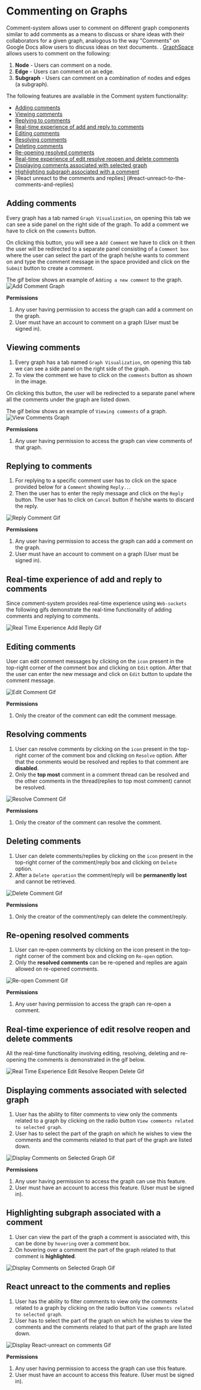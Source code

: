 # Commenting on Graphs

Comment-system allows user to comment on different graph components similar to add comments as a means to discuss or share ideas with their collaborators for a given graph, analogous to the way "Comments" on Google Docs allow users to discuss ideas on text documents.
. [GraphSpace](http://www.graphspace.org) allows users to comment on the following:

1. **Node** - Users can comment on a node.
2. **Edge** - Users can comment on an edge.
3. **Subgraph** - Users can comment on a combination of nodes and edges (a subgraph).

The following features are available in the Comment system functionality:
- [Adding comments](#adding-comments)
- [Viewing comments](#viewing-comments)
- [Replying to comments](#replying-to-comments)
- [Real-time experience of add and reply to comments](#real-time-experience-of-add-and-reply-to-comments)
- [Editing comments](#editing-comments)
- [Resolving comments](#resolving-comments)
- [Deleting comments](#deleting-comments)
- [Re-opening resolved comments](#re-opening-resolved-comments)
- [Real-time experience of edit resolve reopen and delete comments](#real-time-experience-of-edit-resolve-reopen-and-delete-comments)
- [Displaying comments associated with selected graph](#displaying-comments-associated-with-selected-graph)
- [Highlighting subgraph associated with a comment](#highlighting-subgraph-associated-with-a-comment)
- [React unreact to the comments and replies]
(#react-unreact-to-the-comments-and-replies)



## Adding comments

Every graph has a tab named `Graph Visualization`, on opening this tab we can see a side panel on the right side of the graph. To add a comment we have to click on the `comments` button.

On clicking this button, you will see a `Add Comment` we have to click on it then the user will be redirected to a separate panel consisting of a `Comment box` where the user can select the part of the graph he/she wants to comment on and type the comment message in the space provided and click on the `Submit` button to create a comment.

The gif below shows an example of `Adding a new comment` to the graph.
![Add Comment Graph](_static/gifs/gs-screenshot-adding-comments.gif)

**Permissions**
1) Any user having permission to access the graph can add a comment on the graph.
2) User must have an account to comment on a graph (User must be signed in).

## Viewing comments

1) Every graph has a tab named `Graph Visualization`, on opening this tab we can see a side panel on the right side of the graph.
3) To view the comment we have to click on the `comments` button as shown in the image.

On clicking this button, the user will be redirected to a separate panel where all the comments under the graph are listed down.

The gif below shows an example of `Viewing comments` of a graph.
![View Comments Graph](_static/gifs/gs-screenshot-viewing-comments.gif)

**Permissions**
1) Any user having permission to access the graph can view comments of that graph.

## Replying to comments

1) For replying to a specific comment user has to click on the space provided below for a `Comment` showing `Reply..`.
2) Then the user has to enter the reply message and click on the `Reply` button. The user has to click on `Cancel` button if he/she wants to discard the reply.

![Reply Comment Gif](_static/gifs/gs-screenshot-replying-to-comments.gif)

**Permissions**
1) Any user having permission to access the graph can add a comment on the graph.
2) User must have an account to comment on a graph (User must be signed in).

## Real-time experience of add and reply to comments

Since comment-system provides real-time experience using `Web-sockets` the following gifs demonstrate the real-time functionality of adding comments and replying to comments.

![Real Time Experience Add Reply Gif](_static/gifs/gs-screenshot-real-time-experience-of-add-and-reply-to-comments.gif)

## Editing comments

User can edit comment messages by clicking on the `icon` present in the top-right corner of the comment box and clicking on `Edit` option. After that the user can enter the new message and click on `Edit` button to update the comment message.

![Edit Comment Gif](_static/gifs/comments/gs-screenshot-editing-comments.gif)

**Permissions**
1)  Only the creator of the comment can edit the comment message.

## Resolving comments

1) User can resolve comments by clicking on the `icon` present in the top-right corner of the comment box and clicking on `Resolve` option. After that the comments would be resolved and replies to that comment are **disabled**.
2) Only the **top most** comment in a comment thread can be resolved and the other comments in the thread(replies to top most comment) cannot be resolved.

![Resolve Comment Gif](_static/gifs/gs-screenshot-resolving-comments.gif)

**Permissions**
1)  Only the creator of the comment can resolve the comment.

## Deleting comments

1) User can delete comments/replies by clicking on the `icon` present in the top-right corner of the comment/reply box and clicking on `Delete` option.
2) After a `Delete operation` the comment/reply will be **permanently lost** and cannot be retrieved.

![Delete Comment Gif](_static/gifs/gs-screenshot-deleting-comments.gif)

**Permissions**
1)  Only the creator of the comment/reply can delete the comment/reply.

## Re-opening resolved comments

1) User can re-open comments by clicking on the icon present in the top-right corner of the comment box and clicking on `Re-open` option.
2) Only the **resolved comments** can be re-opened and replies are again allowed on re-opened comments.

![Re-open Comment Gif](_static/gifs/gs-screenshot-reopen-comments.gif)

**Permissions**
1) Any user having permission to access the graph can re-open a comment.

## Real-time experience of edit resolve reopen and delete comments

All the real-time functionality involving editing, resolving, deleting and re-opening the comments is demonstrated in the gif below.

![Real Time Experience Edit Resolve Reopen Delete Gif](_static/gifs/comments/gs-screenshot-real-time-experience-of-edit-resolve-reopen-and-delete-comments.gif)

## Displaying comments associated with selected graph

1) User has the ability to filter comments to view only the comments related to a graph by clicking on the radio button `View comments related to selected graph`.
2) User has to select the part of the graph on which he wishes to view the comments and the comments related to that part of the graph are listed down.

![Display Comments on Selected Graph Gif](_static/gifs/gs-screenshot-displaying-comments-associated-with-selected-graph.gif)

**Permissions**
1) Any user having permission to access the graph can use this feature. 
2) User must have an account to access this feature. (User must be signed in).

## Highlighting subgraph associated with a comment

1) User can view the part of the graph a comment is associated with, this can be done by `hovering` over a comment box.
2) On hovering over a comment the part of the graph related to that comment is **highlighted**.

![Display Comments on Selected Graph Gif](_static/gifs/gs-screenshot-highlight-sub-graph.gif)

## React unreact to the comments and replies

1) User has the ability to filter comments to view only the comments related to a graph by clicking on the radio button `View comments related to selected graph`.
2) User has to select the part of the graph on which he wishes to view the comments and the comments related to that part of the graph are listed down.

![Display React-unreact on comments Gif](_static/gifs/gs-screenshot-react-unreact-on-comments.gif)

**Permissions**
1) Any user having permission to access the graph can use this feature. 
2) User must have an account to access this feature. (User must be signed in).